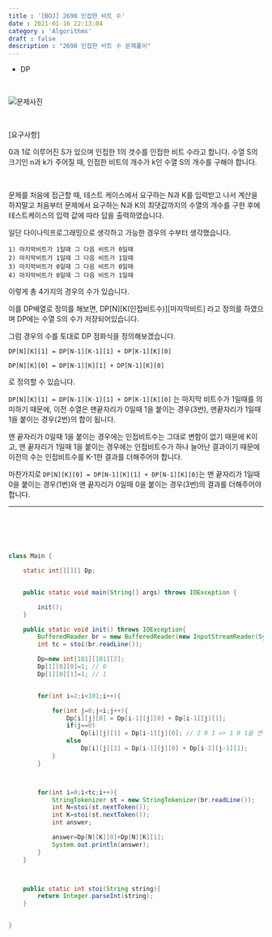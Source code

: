 ```yaml
---
title : '[BOJ] 2698 인접한 비트 수'
date : 2021-01-16 22:13:04
category : 'Algorithms'
draft : false
description : "2698 인접한 비트 수 문제풀이"
---
```


* DP

<br/>

![문제사진](https://user-images.githubusercontent.com/57346393/104812932-100bd580-5849-11eb-9371-3dec2916bdcf.png)

<br/>

[요구사항]


0과 1로 이루어진 S가 있으며 인접한 1의 갯수를 인접한 비트 수라고 합니다.
수열 S의 크기인 n과 k가 주어질 때, 인접한 비트의 개수가 k인 수열 S의 개수를 구해야 합니다.

<br/>

문제를 처음에 접근할 때, 테스트 케이스에서 요구하는 N과 K를 입력받고 나서 계산을 하지말고 처음부터 문제에서 요구하는 N과 K의 최댓값까지의 수열의 개수를 구한 후에 테스트케이스의 입력 값에 따라 답을 출력하였습니다.


일단 다이나믹프로그래밍으로 생각하고 가능한 경우의 수부터 생각했습니다.

```
1) 마지막비트가 1일때 그 다음 비트가 0일때
2) 마지막비트가 1일때 그 다음 비트가 1일때
3) 마지막비트가 0일때 그 다음 비트가 0일때
4) 마지막비트가 0일때 그 다음 비트가 1일때 

```

이렇게 총 4가지의 경우의 수가 있습니다.

이를 DP배열로 정의를 해보면, DP[N][K(인접비트수)][마지막비트] 라고 정의를 하였으며 DP에는 수열 S의 수가 저장되어있습니다.

그럼 경우의 수를 토대로 DP 점화식을 정의해보겠습니다.

`DP[N][K][1] = DP[N-1][K-1][1] + DP[K-1][K][0]`

`DP[N][K][0] = DP[N-1][K][1] + DP[N-1][K][0]`

로 정의할 수 있습니다.

`DP[N][K][1] = DP[N-1][K-1][1] + DP[K-1][K][0]` 는 마지막 비트수가 1일때를 의미하기 때문에, 이전 수열은 맨끝자리가 0일때 1을 붙이는 경우(3번), 맨끝자리가 1일때 1을 붙이는 경우(2번)의 합이 됩니다.


맨 끝자리가 0일때 1을 붙이는 경우에는 인접비트수는 그대로 변함이 없기 때문에 K이고, 맨 끝자리가 1일때 1을 붙이는 경우에는 인접비트수가 하나 늘어난 결과이기 때문에 이전의 수는 인접비트수를 K-1한 결과를 더해주어야 합니다.

마찬가지로 `DP[N][K][0] = DP[N-1][K][1] + DP[N-1][K][0]`는 맨 끝자리가 1일때 0을 붙이는 경우(1번)와 맨 끝자리가 0일때 0을 붙이는 경우(3번)의 결과를 더해주어야 합니다.


---



<br/> <br/>

```java


class Main {

    static int[][][] Dp;


    public static void main(String[] args) throws IOException {

        init();
    }

    public static void init() throws IOException{
        BufferedReader br = new BufferedReader(new InputStreamReader(System.in));
        int tc = stoi(br.readLine());

        Dp=new int[101][101][2];
        Dp[1][0][0]=1; // 0
        Dp[1][0][1]=1; // 1


        for(int i=2;i<101;i++){

            for(int j=0;j<i;j++){
                Dp[i][j][0] = Dp[i-1][j][0] + Dp[i-1][j][1];
                if(j==0)
                    Dp[i][j][1] = Dp[i-1][j][0]; // 2 0 1 => 1 0 1을 연산하면 안된다
                else
                    Dp[i][j][1] = Dp[i-1][j][0] + Dp[i-1][j-1][1];
            }
        }



        for(int i=0;i<tc;i++){
            StringTokenizer st = new StringTokenizer(br.readLine());
            int N=stoi(st.nextToken());
            int K=stoi(st.nextToken());
            int answer;

            answer=Dp[N][K][0]+Dp[N][K][1];
            System.out.println(answer);
        }
    }



    public static int stoi(String string){
        return Integer.parseInt(string);
    }


}




```

